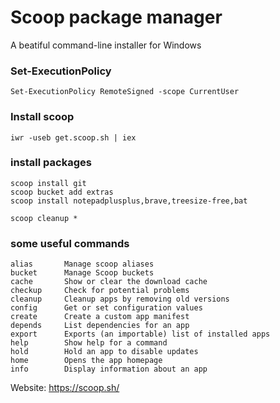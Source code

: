# Scoop package manager 
A beatiful command-line installer for Windows


### Set-ExecutionPolicy

	Set-ExecutionPolicy RemoteSigned -scope CurrentUser
		
### Install scoop
	iwr -useb get.scoop.sh | iex

### install packages

	scoop install git
	scoop bucket add extras
	scoop install notepadplusplus,brave,treesize-free,bat
	
	scoop cleanup *

### some useful commands

	alias       Manage scoop aliases
	bucket      Manage Scoop buckets
	cache       Show or clear the download cache
	checkup     Check for potential problems
	cleanup     Cleanup apps by removing old versions
	config      Get or set configuration values
	create      Create a custom app manifest
	depends     List dependencies for an app
	export      Exports (an importable) list of installed apps
	help        Show help for a command
	hold        Hold an app to disable updates
	home        Opens the app homepage
	info        Display information about an app

	
Website: https://scoop.sh/
